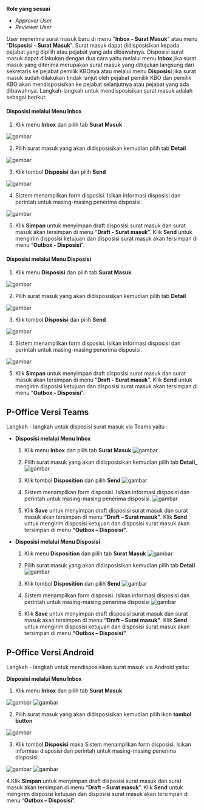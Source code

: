 **Role yang sesuai**

- *Approver User*
- *Reviewer User*

_User_ menerima surat masuk baru di menu "**Inbox - Surat Masuk**" atau menu "**Disposisi - Surat Masuk**". Surat masuk dapat didisposisikan kepada pejabat yang dipilih atau pejabat yang ada dibawahnya. Disposisi surat masuk dapat dilakukan dengan dua cara yaitu melalui menu **Inbox** jika surat masuk yang diterima merupakan surat masuk yang ditujukan langsung dari sekretaris ke pejabat pemilik KBOnya atau melalui menu **Disposisi** jika surat masuk sudah dilakukan tindak lanjut oleh pejabat pemilik KBO dan pemilik KBO akan mendisposisikan ke pejabat selanjutnya atau pejabat yang ada dibawahnya. Langkah-langkah untuk mendisposisikan surat masuk adalah sebagai berikut:

####   **Disposisi melalui Menu Inbox**

1.    Klik menu **Inbox** dan pilih tab **Surat Masuk**

![gambar](SC_SuratMasuk/SM23.png)

2.    Pilih surat masuk yang akan didisposisikan kemudian pilih tab **Detail**

![gambar](SC_SuratMasuk/SM25.png)

3.    Klik tombol **Disposisi** dan pilih **Send**

![gambar](SC_SuratMasuk/SM26.png)

4.    Sistem menampilkan form disposisi. Isikan informasi disposisi dan perintah untuk masing-masing penerima disposisi.

![gambar](SC_SuratMasuk/SM27.png)

5.    Klik **Simpan** untuk menyimpan draft disposisi surat masuk dan surat masuk akan tersimpan di menu "**Draft - Surat masuk**". Klik **Send** untuk mengirim disposisi ketujuan dan disposisi surat masuk akan tersimpan di menu "**Outbox - Disposisi**".


####   **Disposisi melalui Menu Disposisi**

1.    Klik menu **Disposisi** dan pilih tab **Surat Masuk**

![gambar](SC_SuratMasuk/SM28.png)

2.    Pilih surat masuk yang akan didisposisikan kemudian pilih tab **Detail**

![gambar](SC_SuratMasuk/SM29.png)

3.    Klik tombol **Disposisi** dan pilih **Send**

![gambar](SC_SuratMasuk/SM30.png)

4.    Sistem menampilkan form disposisi. Isikan informasi disposisi dan perintah untuk masing-masing penerima disposisi.

![gambar](SC_SuratMasuk/SM31.png)

5.    Klik **Simpan** untuk menyimpan draft disposisi surat masuk dan surat masuk akan tersimpan di menu "**Draft - Surat masuk**". Klik **Send** untuk mengirim disposisi ketujuan dan disposisi surat masuk akan tersimpan di menu "**Outbox - Disposisi**".


## **P-Office Versi Teams**

Langkah - langkah untuk disposisi surat masuk via Teams yaitu :

- **Disposisi melalui Menu Inbox**

    1.    Klik menu **Inbox** dan pilih tab **Surat Masuk**
    ![gambar](SuratMasuk/SM_Teams/SM25.png)


    2.    Pilih surat masuk yang akan didisposisikan kemudian pilih tab **Detail_**
    ![gambar](SuratMasuk/SM_Teams/SM26.png)


    3.    Klik tombol **Disposition** dan pilih **Send**
    ![gambar](SuratMasuk/SM_Teams/SM27.png)


    4.    Sistem menampilkan form disposisi. Isikan informasi disposisi dan perintah untuk masing-masing penerima disposisi.
    ![gambar](SuratMasuk/SM_Teams/SM28.png)


    5.    Klik **Save** untuk menyimpan draft disposisi surat masuk dan surat masuk akan tersimpan di menu **“Draft – Surat masuk”**. Klik **Send** untuk mengirim disposisi ketujuan dan disposisi surat masuk akan tersimpan di menu **“Outbox – Disposisi”**.

- **Disposisi melalui Menu Disposisi**

    1.    Klik menu **Disposition** dan pilih tab **Surat Masuk**
    ![gambar](SuratMasuk/SM_Teams/SM29.png)


    2.    Pilih surat masuk yang akan didisposisikan kemudian pilih tab **Detail**
    ![gambar](SuratMasuk/SM_Teams/SM30.png)


    3.    Klik tombol **Disposition** dan pilih **Send**
    ![gambar](SuratMasuk/SM_Teams/SM31.png)


    4.    Sistem menampilkan form disposisi. Isikan informasi disposisi dan perintah untuk masing-masing penerima disposisi
    ![gambar](SuratMasuk/SM_Teams/SM32.png)


    5.    Klik **Save** untuk menyimpan draft disposisi surat masuk dan surat masuk akan tersimpan di menu **“Draft – Surat masuk”**. Klik **Send** untuk mengirim disposisi ketujuan dan disposisi surat masuk akan tersimpan di menu **“Outbox – Disposisi”**


## **P-Office Versi Android**

Langkah - langkah untuk mendisposisikan surat masuk via Android yaitu:

**Disposisi melalui Menu Inbox**

1. Klik menu **Inbox** dan pilih tab **Surat Masuk**

![gambar](SuratMasuk/SM_Android/DispoSM\D01.jpg) ![gambar](SuratMasuk/SM_Android/DispoSM\D02.jpg)

2. Pilih surat masuk yang akan didisposisikan kemudian pilih ikon **tombol button**


![gambar](SuratMasuk/SM_Android/DispoSM\D03.jpg)

3. Klik tombol **Disposisi** maka Sistem menampilkan form disposisi. Isikan informasi disposisi dan perintah untuk masing-masing penerima disposisi.

![gambar](SuratMasuk/SM_Android/DispoSM\D04.jpg) ![gambar](SuratMasuk/SM_Android/DispoSM\D05.jpg)

4.Klik **Simpan** untuk menyimpan draft disposisi surat masuk dan surat masuk akan tersimpan di menu “**Draft – Surat masuk**”. Klik **Send** untuk mengirim disposisi ketujuan dan disposisi surat masuk akan tersimpan di menu “**Outbox – Disposisi**”.

